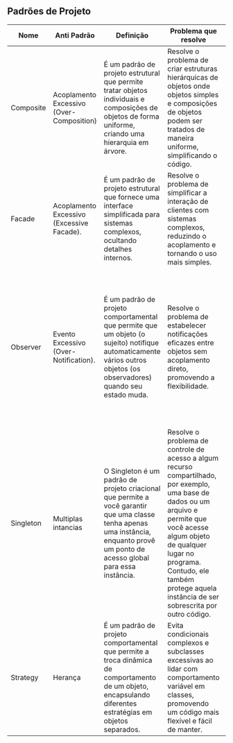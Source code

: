 ## Padrões de Projeto

<table>
    <thead>
        <th>Nome</th>
        <th>Anti Padrão</th>
        <th>Definição</th>
        <th>Problema que resolve</th>
        <th>Exemplo de aplicação</th>
    </thead>
    <tbody>
        <tr>
            <td>Composite</td>
            <td>Acoplamento Excessivo (Over-Composition)</td>
            <td>É um padrão de projeto estrutural que permite tratar objetos individuais e composições de objetos de forma uniforme, criando uma hierarquia em árvore.</td>
            <td>Resolve o problema de criar estruturas hierárquicas de objetos onde objetos simples e composições de objetos podem ser tratados de maneira uniforme, simplificando o código.</td>
            <td>Um sistema gráfico que renderiza formas individuais e grupos de formas usando a mesma interface comum, permitindo tratar todos os elementos da mesma forma ao manipulá-los.</td>
        </tr>
        <tr>
            <td>Facade</td>
            <td>Acoplamento Excessivo (Excessive Facade).</td>
            <td>É um padrão de projeto estrutural que fornece uma interface simplificada para sistemas complexos, ocultando detalhes internos.</td>
            <td>Resolve o problema de simplificar a interação de clientes com sistemas complexos, reduzindo o acoplamento e tornando o uso mais simples.</td>
            <td>Um exemplo é um sistema operacional, onde a GUI atua como uma fachada para subsistemas complexos, como hardware e sistema de arquivos.</td>
        </tr>
        <tr>
            <td>Observer</td>
            <td>Evento Excessivo (Over-Notification).</td>
            <td>É um padrão de projeto comportamental que permite que um objeto (o sujeito) notifique automaticamente vários outros objetos (os observadores) quando seu estado muda.</td>
            <td>Resolve o problema de estabelecer notificações eficazes entre objetos sem acoplamento direto, promovendo a flexibilidade.</td>
            <td>Um exemplo é um sistema de e-mail, onde a caixa de entrada é o sujeito e diferentes partes do aplicativo, como a lista de mensagens e a barra de notificação, são observadores. Quando um novo e-mail chega, todos os observadores são notificados automaticamente.</td>
        </tr>
        <tr>
            <td>Singleton</td>
            <td>Multiplas intancias</td>
            <td>O Singleton é um padrão de projeto criacional que permite a você garantir que uma classe tenha apenas uma instância, enquanto provê um ponto de acesso global para essa instância.</td>
            <td>Resolve o problema de controle de acesso a algum recurso compartilhado, por exemplo, uma base de dados ou um arquivo
            e permite que você acesse algum objeto de qualquer lugar no programa. Contudo, ele também protege aquela instância de ser sobrescrita por outro código.</td>
            <td>O melhor exemplo para a utilização do padrão singleton é na conexão com o banco de dados.
            Ao invés de termos vários pontos no nosso projeto que geram conexões com o banco de dados, podemos ter apenas uma classe singleton que realiza esta conexão, otimizando a performance da aplicação.</td>
        </tr>
        <tr>
            <td>Strategy</td>
            <td>Herança</td>
            <td>É um padrão de projeto comportamental que permite a troca dinâmica de comportamento de um objeto, encapsulando diferentes estratégias em objetos separados.</td>
            <td>Evita condicionais complexos e subclasses excessivas ao lidar com comportamento variável em classes, promovendo um código mais flexível e fácil de manter.</td>
            <td>Usado em sistemas de processamento de pagamentos para alternar entre estratégias de pagamento, como cartão de crédito, PayPal e transferência bancária, sem condicionais complexos.</td>
        </tr>
    </tbody>
</table>


